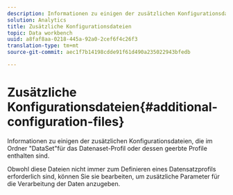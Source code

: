 ```yaml
---
description: Informationen zu einigen der zusätzlichen Konfigurationsdateien, die im Ordner "DataSet"für das Datenaset-Profil oder dessen geerbte Profile enthalten sind.
solution: Analytics
title: Zusätzliche Konfigurationsdateien
topic: Data workbench
uuid: a8faf8aa-0218-445a-92a0-2cef6f4c26f3
translation-type: tm+mt
source-git-commit: aec1f7b14198cdde91f61d490a235022943bfedb

---
```



# Zusätzliche Konfigurationsdateien{#additional-configuration-files}

Informationen zu einigen der zusätzlichen Konfigurationsdateien, die im Ordner &quot;DataSet&quot;für das Datenaset-Profil oder dessen geerbte Profile enthalten sind.

Obwohl diese Dateien nicht immer zum Definieren eines Datensatzprofils erforderlich sind, können Sie sie bearbeiten, um zusätzliche Parameter für die Verarbeitung der Daten anzugeben.
